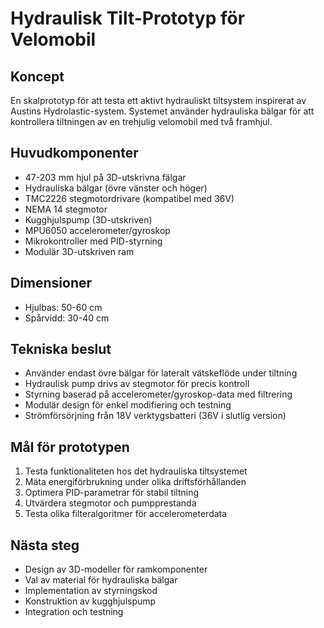 # Hydraulisk Tilt-Prototyp för Velomobil

## Koncept
En skalprototyp för att testa ett aktivt hydrauliskt tiltsystem inspirerat av Austins Hydrolastic-system. Systemet använder hydrauliska bälgar för att kontrollera tiltningen av en trehjulig velomobil med två framhjul.

## Huvudkomponenter
- 47-203 mm hjul på 3D-utskrivna fälgar
- Hydrauliska bälgar (övre vänster och höger)
- TMC2226 stegmotordrivare (kompatibel med 36V)
- NEMA 14 stegmotor
- Kugghjulspump (3D-utskriven)
- MPU6050 accelerometer/gyroskop
- Mikrokontroller med PID-styrning
- Modulär 3D-utskriven ram

## Dimensioner
- Hjulbas: 50-60 cm
- Spårvidd: 30-40 cm

## Tekniska beslut
- Använder endast övre bälgar för lateralt vätskeflöde under tiltning
- Hydraulisk pump drivs av stegmotor för precis kontroll
- Styrning baserad på accelerometer/gyroskop-data med filtrering
- Modulär design för enkel modifiering och testning
- Strömförsörjning från 18V verktygsbatteri (36V i slutlig version)

## Mål för prototypen
1. Testa funktionaliteten hos det hydrauliska tiltsystemet
2. Mäta energiförbrukning under olika driftsförhållanden
3. Optimera PID-parametrar för stabil tiltning
4. Utvärdera stegmotor och pumpprestanda
5. Testa olika filteralgoritmer för accelerometerdata

## Nästa steg
- Design av 3D-modeller för ramkomponenter
- Val av material för hydrauliska bälgar
- Implementation av styrningskod
- Konstruktion av kugghjulspump
- Integration och testning
